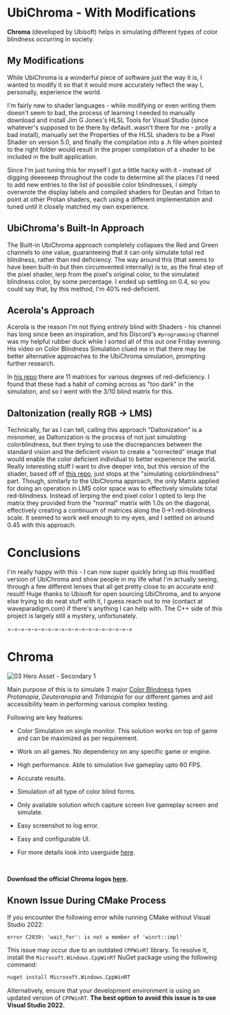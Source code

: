 # UbiChroma - With Modifications
**Chroma** (developed by Ubisoft) helps in simulating different types of color blindness occurring in society.

## My Modifications
While UbiChroma is a wonderful piece of software just the way it is, I wanted to modify it so that it would more accurately reflect the way I, personally, experience the world.

I'm fairly new to shader languages - while modifying or even writing them doesn't seem to bad, the process of learning I needed to manually download and install Jim G Jones's HLSL Tools for Visual Studio (since whatever's supposed to be there by default..wasn't there for me - prolly a bad install), manually set the Properties of the HLSL shaders to be a Pixel Shader on version 5.0, and finally the compilation into a .h file when pointed to the right folder would result in the proper compilation of a shader to be included in the built application.

Since I'm just tuning this for myself I got a little hacky with it - instead of digging deeeeeep throughout the code to determine all the places I'd need to add new entries to the list of possible color blindnesses, I simply overwrote the display labels and compiled shaders for Deutan and Tritan to point at other Protan shaders, each using a different implementation and tuned until it closely matched my own experience.

## UbiChroma's Built-In Approach
The Built-in UbiChroma approach completely collapses the Red and Green channels to one value, guaranteeing that it can only simulate total red blindness, rather than red deficiency. The way around this (that seems to have been built-in but then circumvented internally) is to, as the final step of the pixel shader, lerp from the pixel's original color, to the simulated blindness color, by some percentage. I ended up settling on 0.4, so you could say that, by this method, I'm 40% red-deficient.

## Acerola's Approach
Acerola is the reason I'm not flying *entirely* blind with Shaders - his channel has long since been an inspiration, and his Discord's `#programming` channel was my helpful rubber duck while I sorted all of this out one Friday evening. His video on Color Blindness Simulation clued me in that there may be better alternative approaches to the UbiChroma simulation, prompting further research.

In [his repo](https://github.com/GarrettGunnell/Post-Processing/blob/main/Assets/Color%20Blindness/) there are 11 matrices for various degrees of red-deficiency. I found that these had a habit of coming across as "too dark" in the simulation, and so I went with the 3/10 blind matrix for this.

## Daltonization (really RGB -> LMS)
Technically, far as I can tell, calling this approach "Daltonization" is a misnomer, as Daltonization is the process of not just *simulating* colorblindness, but then trying to use the discrepancies between the standard vision and the deficient vision to create a "corrected" image that would enable the color deficient individual to better experience the world. Really interesting stuff I want to dive deeper into, but this version of the shader, based off of [this repo](https://gist.github.com/jcdickinson/580b7fb5cc145cee8740), just stops at the "simulating colorblindness" part. Though, similarly to the UbiChroma approach, the only Matrix applied for doing an operation in LMS color space was to effectively simulate total red-blindness. Instead of lerping the end pixel color I opted to lerp the matrix they provided from the "normal" matrix with 1.0s on the diagonal, effectively creating a continuum of matrices along the 0->1 red-blindness scale. It seemed to work well enough to my eyes, and I settled on around 0.45 with this approach.

# Conclusions
I'm really happy with this - I can now super quickly bring up this modified version of UbiChroma and show people in my life what I'm actually seeing, through a few different lenses that all get pretty close to an accurate end result! Huge thanks to Ubisoft for open sourcing UbiChroma, and to anyone else trying to do neat stuff with it, I guess reach out to me (contact at waveparadigm.com) if there's anything I can help with. The C++ side of this project is largely still a mystery, unfortunately.

=-=-=-=-=-=-=-=-=-=-=-=-=-=-=-=-=-=-=



# Chroma

![03 Hero Asset - Secondary 1](https://github.com/user-attachments/assets/24da16ce-ee0d-42d2-a6c4-d3329086e095)

Main purpose of this is to simulate 3 major [Color Blindness](https://en.wikipedia.org/wiki/Color_blindness) types _Protanopia_, _Deuteranopia_ and _Tritanopia_ for our different games and aid accessibility team in performing various complex testing.

Following are key features:

- Color Simulation on single monitor. This solution works on top of game and can be maximized as per requirement.
- Work on all games. No dependency on any specific game or engine.
- High performance. Able to simulation live gameplay upto 60 FPS.
- Accurate results. 
- Simulation of all type of color blind forms.
- Only available solution which capture screen live gameplay screen and simulate.
- Easy screenshot to log error.
- Easy and configurable UI.




- For more details look into userguide [here](source/Userguide.pdf).
<br/>

**Download the official Chroma logos [here](assets/logos).**

## Known Issue During CMake Process
If you encounter the following error while running CMake without Visual Studio 2022:

```
error C2039: 'wait_for': is not a member of 'winrt::impl'
```

This issue may occur due to an outdated `CPPWinRT` library. To resolve it, install the `Microsoft.Windows.CppWinRT` NuGet package using the following command:

```sh
nuget install Microsoft.Windows.CppWinRT
```

Alternatively, ensure that your development environment is using an updated version of `CPPWinRT`. **The best option to avoid this issue is to use Visual Studio 2022.**
